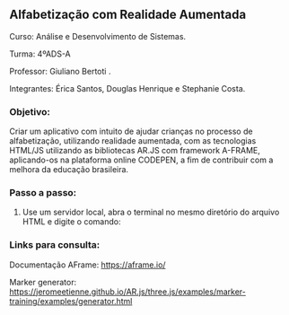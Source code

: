 
## Alfabetização com Realidade Aumentada

Curso: Análise e Desenvolvimento de Sistemas.

Turma: 4ºADS-A

Professor: Giuliano Bertoti .

Integrantes: Érica Santos, Douglas Henrique e Stephanie Costa.

### Objetivo:
Criar um aplicativo com intuito de ajudar crianças no processo de alfabetização, utilizando realidade aumentada, com as tecnologias HTML/JS utilizando as bibliotecas AR.JS com framework A-FRAME, aplicando-os na plataforma online CODEPEN, a fim de contribuir com a melhora da educação brasileira.

### Passo a passo:
1. Use um servidor local, abra o terminal no mesmo diretório do arquivo HTML e digite o comando:


### Links para consulta:
Documentação AFrame: https://aframe.io/ 

Marker generator: https://jeromeetienne.github.io/AR.js/three.js/examples/marker-training/examples/generator.html
